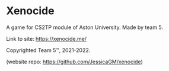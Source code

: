 # Xenocide
 
A game for CS2TP module of Aston University. Made by team 5.

Link to site: https://xenocide.me/

Copyrighted Team 5:tm:, 2021-2022.

(website repo: https://github.com/JessicaGM/xenocide)
